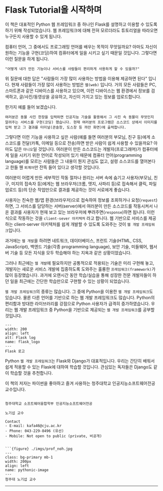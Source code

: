 # Flask Tutorial을 시작하며

이 책은 대표적인 Python 웹 프레임워크 중 하나인 Flask를 설명하고 이용할 수 있도록 하기 위해 작성되었습니다.
웹 프레임워크에 대해 전혀 모르더라도 튜토리얼을 따라오면 누구든지 사용할 수 있게 됩니다. 

컴퓨터 언어, 그 중에서도 프로그래밍 언어를 배우는 목적이 무엇일까요? 아마도 자신이 원하는 기능을 구현(코딩)하여 컴퓨터에게 일을 시키고 싶기 때문일 것입니다. 그렇다면 이런 질문을 하게 됩니다. 

```{admonition} 코딩에 대한 근본적 질문
"어떻게 내가 만든 기능이나 서비스를 사람들이 편리하게 사용하게 할 수 있을까?"
```

위 질문에 대한 답은 "사람들이 가장 많이 사용하는 방법을 이용해 제공하면 된다" 입니다. 현재 사람들이 가장 많이 사용하는 방법은 `웹(web)` 입니다. 거의 모든 사람들은 PC, 스마트폰과 같은 디바이스를 사용하고 있으며, 이런 디바이스는 웹 환경에서 정보를 검색하고, 글/사진/동영상을 공유하고, 자신이 가지고 있는 정보를 업로드합니다.

한가지 예를 들어 보겠습니다.

```여러분은 동물 사진 한장을 입력하면 인공지능 기술을 활용해서 그 사진 속 동물이 무엇인지 알려주는 서비스를 구현(코딩) 했습니다. 현재 여러분의 프로그램은 소스코드 상에서 이미지를 입력 받고 그 결과를 터미널(콘솔창, 도스창 등 까만 화면)에 출력합니다.```

그렇다면 이런 기능을 사용하고 싶은 사람(예를 들면 여러분의 부모님, 친구 등)에게 소스코드를 전달(카톡, 이메일 등으로 전송)하면 받은 사람이 쉽게 사용할 수 있을까요? 아마도 답은 `아니오`일 것입니다. 여러분이 만든 소스코드는 개발자(프로그래머)가 컴퓨터에게 일을 시키기 위한 언어로 작성되어 있기 때문에 컴퓨터 언어(programming language)를 모르는 사람들은 그 내용이 뭔지 관심도 없고, 설령 소스코드를 열어본다고 한들 웬 `외계어`만 잔뜩 들어 있다고 생각할 것입니다. 

여러분이 어렵게 만든 세부적인 작동 절차나 원리는 서버 속에 숨기고 사용자(부모님, 친구, 미지의 접속자 등)에게는 웹 브라우저(크롬, 엣지, 사파리 등)로 접속해서 클릭, 파일 업로드 등)의 단순 작업만으로 결과를 제공하는 것이 서로에게 좋습니다. 

사용자는 친숙한 웹/앱 환경(브라우저)으로 접속하여 정보를 조회하거나 요청(`request`)하면, 그 서비스를 담당하는 서버(server)에서 여러분이 만든 소스코드를 작동시켜서 나온 결과를 사용자가 현재 보고 있는 브라우저에 뿌려주면(`response`)하면 됩니다. 이런 식으로 작동하는 것을 `client-sever 아키텍처` 라고 합니다. 웹 기반으로 서비스를 제공하는 client-server 아키텍처를 쉽게 개발할 수 있도록 도와주는 것이 `웹 개발 프레임워크`입니다.

과거에는 `웹 개발`을 하려면 네트워크, 데이터베이스, 프런트 기술(HTML, CSS, JavaScript), 백엔드 기술(각종 programming language), 보안 기술, 미들웨어, 웹서버 기술 등 모든 지식을 모두 학습해야 하는 지옥과 같은 상황이었습니다.

그러나 최근에는 `웹 개발`에 필요하지만 공통적으로 적용되는 기술은 미리 구현해 놓고, 개발자는 새로운 서비스 개발에 집중하도록 도와주는 훌륭한 `프레임워크(framework)`가 많이 등장했습니다. 과거에 오랜시간 동안 학습/실습을 통해 성장한 전문 개발자들이 하던 일을 최근에는 간단한 학습만으로 구현할 수 있는 상황이 되었습니다.

`웹 개발 프레임워크`의 종류는 많습니다. 그 중에 Python을 이용한 `웹 개발 프레임워크`도 있습니다. 물론 다른 언어를 기반으로 하는 웹 개발 프레임워크도 많습니다. Python의 편리함과 방대한 라이브러리를 강점으로 Python 사용자가 급격히 증가하였습니다. 우리는 웹 개발 프레임워크 중 Python을 기반으로 제공되는  `웹 개발 프레임워크`를 공부할 것입니다.

```{figure} ./imgs/flask_logo.png
---
width: 200
align: left
alt: Flask log
name: flask_logo
---
Flask 로고
```

Python `웹 개발 프레임워크`는 Flask와 Django가 대표적입니다. 우리는 간단히 배워서 쉽게 적용할 수 있는 Flask에 대하여 학습할 것입니다. 관심있는 독자들은 Django도 같이 학습할 것을 추천합니다.


이 책의 저자는 파이썬을 좋아하고 즐겨 사용하는 청주대학교 인공지능소프트웨어전공 교수입니다.


```{admonition} 저자소개

청주대학교 소프트웨어융합학부 인공지능소프트웨어전공

노기섭 교수

Contact
- E-mail: kafa46@cju.ac.kr
- Phone: 043-229-8496 (유선)
- Mobile: Not open to public (private, 비공개)


```{figure} ./imgs/prof_noh.jpg
---
class: bg-primary mb-1
width: 200px
align: left
name: pythonic-image
---
청주대 노기섭 교수
```
---



